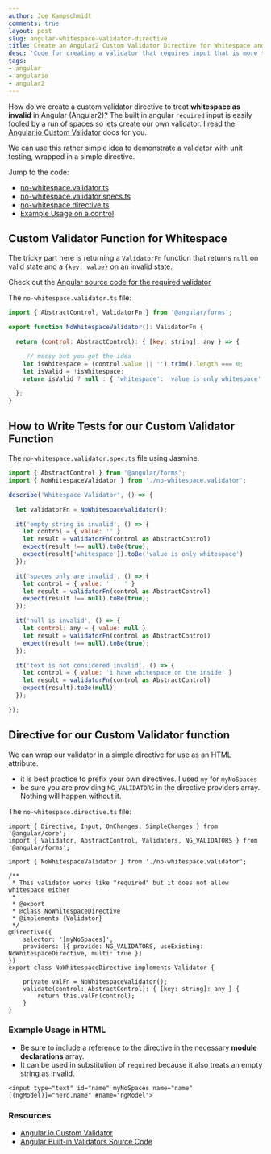 ```yaml
---
author: Joe Kampschmidt
comments: true
layout: post
slug: angular-whitespace-validator-directive
title: Create an Angular2 Custom Validator Directive for Whitespace and Empty Strings
desc: 'Code for creating a validator that requires input that is more than just whitespace.'
tags:
- angular
- angulario
- angular2
---
```


How do we create a custom validator directive to treat **whitespace as invalid** in Angular (Angular2)? The built in angular `required` input is easily fooled by a run of spaces so lets create our own validator. I read the [Angular.io Custom Validator](https://angular.io/docs/ts/latest/cookbook/form-validation.html#!#custom-validation) docs for you.

We can use this rather simple idea to demonstrate a validator with unit testing, wrapped in a simple directive.

Jump to the code:

- [no-whitespace.validator.ts](#validator)
- [no-whitespace.validator.specs.ts](#tests)
- [no-whitespace.directive.ts](#directive)
- [Example Usage on a control](#usage)


<a name="validator"></a>
## Custom Validator Function for Whitespace

The tricky part here is returning a `ValidatorFn` function that returns `null` on valid state and a `{key: value}` on an invalid state.

Check out the [Angular source code for the required validator](https://github.com/angular/angular/blob/d169c2434e3b5cd5991e38ffd8904e0919f11788/modules/%40angular/forms/src/validators.ts#L66)

The `no-whitespace.validator.ts` file:

```javascript
import { AbstractControl, ValidatorFn } from '@angular/forms';

export function NoWhitespaceValidator(): ValidatorFn {

  return (control: AbstractControl): { [key: string]: any } => {

	 // messy but you get the idea
    let isWhitespace = (control.value || '').trim().length === 0;
    let isValid = !isWhitespace;
    return isValid ? null : { 'whitespace': 'value is only whitespace' }

  };
}
```

<a name="tests"></a>
## How to Write Tests for our Custom Validator Function

The `no-whitespace.validator.spec.ts` file using Jasmine.

```javascript
import { AbstractControl } from '@angular/forms';
import { NoWhitespaceValidator } from './no-whitespace.validator';

describe('Whitespace Validator', () => {

  let validatorFn = NoWhitespaceValidator();

  it('empty string is invalid', () => {
    let control = { value: '' }
    let result = validatorFn(control as AbstractControl)
    expect(result !== null).toBe(true);
    expect(result['whitespace']).toBe('value is only whitespace')
  });

  it('spaces only are invalid', () => {
    let control = { value: '    ' }
    let result = validatorFn(control as AbstractControl)
    expect(result !== null).toBe(true);
  });

  it('null is invalid', () => {
    let control: any = { value: null }
    let result = validatorFn(control as AbstractControl)
    expect(result !== null).toBe(true);
  });

  it('text is not considered invalid', () => {
    let control = { value: 'i have whitespace on the inside' }
    let result = validatorFn(control as AbstractControl)
    expect(result).toBe(null);
  });

});
```

<a name="directive"></a>
## Directive for our Custom Validator function

We can wrap our validator in a simple directive for use as an HTML attribute.

- it is best practice to prefix your own directives. I used `my` for `myNoSpaces`
- be sure you are providing `NG_VALIDATORS` in the directive providers array. Nothing will happen without it.

The `no-whitespace.directive.ts` file:

```
import { Directive, Input, OnChanges, SimpleChanges } from '@angular/core';
import { Validator, AbstractControl, Validators, NG_VALIDATORS } from '@angular/forms';

import { NoWhitespaceValidator } from './no-whitespace.validator';

/**
 * This validator works like "required" but it does not allow whitespace either
 *
 * @export
 * @class NoWhitespaceDirective
 * @implements {Validator}
 */
@Directive({
	selector: '[myNoSpaces]',
	providers: [{ provide: NG_VALIDATORS, useExisting: NoWhitespaceDirective, multi: true }]
})
export class NoWhitespaceDirective implements Validator {

	private valFn = NoWhitespaceValidator();
	validate(control: AbstractControl): { [key: string]: any } {
		return this.valFn(control);
	}
}
```

<a name="usage"></a>
### Example Usage in HTML

- Be sure to include a reference to the directive in the necessary **module declarations** array.
- It can be used in substitution of `required` because it also treats an empty string as invalid.

```
<input type="text" id="name" myNoSpaces name="name" [(ngModel)]="hero.name" #name="ngModel">
```


### Resources

- [Angular.io Custom Validator](https://angular.io/docs/ts/latest/cookbook/form-validation.html#!#custom-validation)
- [Angular Built-in Validators Source Code](https://github.com/angular/angular/blob/d169c2434e3b5cd5991e38ffd8904e0919f11788/modules/%40angular/forms/src/validators.ts#L66)